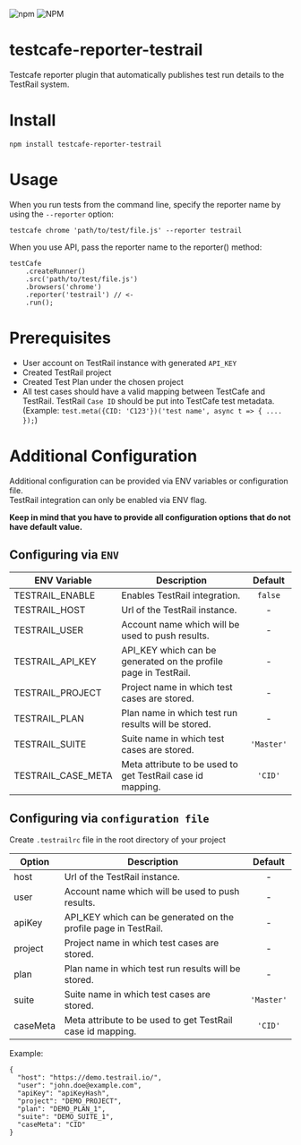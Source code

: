 ![npm](https://img.shields.io/npm/v/testcafe-reporter-testrail) ![NPM](https://img.shields.io/npm/l/testcafe-reporter-testrail)

# testcafe-reporter-testrail

Testcafe reporter plugin that automatically publishes test run details to the TestRail system.

# Install

`npm install testcafe-reporter-testrail`

# Usage

When you run tests from the command line, specify the reporter name by using the `--reporter` option:

`testcafe chrome 'path/to/test/file.js' --reporter testrail`

When you use API, pass the reporter name to the reporter() method:

```
testCafe
    .createRunner()
    .src('path/to/test/file.js')
    .browsers('chrome')
    .reporter('testrail') // <-
    .run();
```

# Prerequisites

- User account on TestRail instance with generated `API_KEY`
- Created TestRail project
- Created Test Plan under the chosen project
- All test cases should have a valid mapping between TestCafe and TestRail. TestRail `Case ID` should be put into TestCafe test metadata. (Example: `test.meta({CID: 'C123'})('test name', async t => { .... });`)

# Additional Configuration

Additional configuration can be provided via ENV variables or configuration file.  
TestRail integration can only be enabled via ENV flag.

**Keep in mind that you have to provide all configuration options that do not have default value.**

## Configuring via `ENV`

| ENV Variable       | Description                                                     |  Default   |
| ------------------ | --------------------------------------------------------------- | :--------: |
| TESTRAIL_ENABLE    | Enables TestRail integration.                                   |  `false`   |
| TESTRAIL_HOST      | Url of the TestRail instance.                                   |     -      |
| TESTRAIL_USER      | Account name which will be used to push results.                |     -      |
| TESTRAIL_API_KEY   | API_KEY which can be generated on the profile page in TestRail. |     -      |
| TESTRAIL_PROJECT   | Project name in which test cases are stored.                    |     -      |
| TESTRAIL_PLAN      | Plan name in which test run results will be stored.             |     -      |
| TESTRAIL_SUITE     | Suite name in which test cases are stored.                      | `'Master'` |
| TESTRAIL_CASE_META | Meta attribute to be used to get TestRail case id mapping.      |  `'CID'`   |

## Configuring via `configuration file`

Create `.testrailrc` file in the root directory of your project

| Option   | Description                                                     |  Default   |
| -------- | --------------------------------------------------------------- | :--------: |
| host     | Url of the TestRail instance.                                   |     -      |
| user     | Account name which will be used to push results.                |     -      |
| apiKey   | API_KEY which can be generated on the profile page in TestRail. |     -      |
| project  | Project name in which test cases are stored.                    |     -      |
| plan     | Plan name in which test run results will be stored.             |     -      |
| suite    | Suite name in which test cases are stored.                      | `'Master'` |
| caseMeta | Meta attribute to be used to get TestRail case id mapping.      |  `'CID'`   |

Example:

```
{
  "host": "https://demo.testrail.io/",
  "user": "john.doe@example.com",
  "apiKey": "apiKeyHash",
  "project": "DEMO_PROJECT",
  "plan": "DEMO_PLAN_1",
  "suite": "DEMO_SUITE_1",
  "caseMeta": "CID"
}
```
